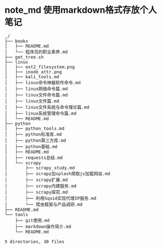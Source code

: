 # note_md 使用markdown格式存放个人笔记


<pre>
./
├── books
│   ├── README.md
│   └── 程序员的职业素养.md
├── get_tree.sh
├── linux
│   ├── ext2_filesystem.png
│   ├── inode_attr.png
│   ├── kali_tools.md
│   ├── linux命令神器软件命令.md
│   ├── linux网络命令篇.md
│   ├── linux文件命令篇.md
│   ├── linux文件篇.md
│   ├── linux文件系统与命令理论篇.md
│   ├── linux系统管理命令篇.md
│   └── README.md
├── python
│   ├── python_tools.md
│   ├── python标准库.md
│   ├── python第三方库.md
│   ├── python基础.md
│   ├── README.md
│   ├── requests总结.md
│   └── scrapy
│       ├── scrapy_study.md
│       ├── scrapy加splash爬取js加载网站.md
│       ├── scrapy扩展.md
│       ├── scrapy内建服务.md
│       ├── scrapy探究.md
│       ├── 利用Squid实现代理IP服务.md
│       └── 爬虫框架与产品调研.md
├── README.md
└── tools
    ├── git使用.md
    ├── markdown操作简介.md
    └── README.md

5 directories, 30 files


</pre>
